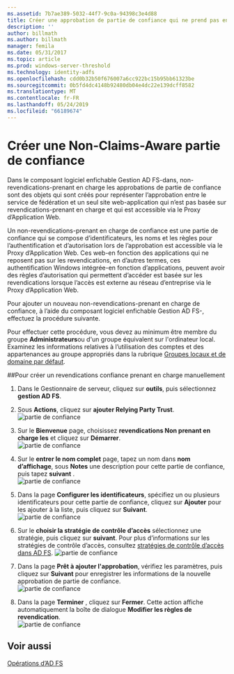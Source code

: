 ```yaml
---
ms.assetid: 7b7ae389-5032-44f7-9c0a-94398c3e4d88
title: Créer une approbation de partie de confiance qui ne prend pas en charge les revendications
description: ''
author: billmath
ms.author: billmath
manager: femila
ms.date: 05/31/2017
ms.topic: article
ms.prod: windows-server-threshold
ms.technology: identity-adfs
ms.openlocfilehash: cdd0b32b50f676007a6cc922bc15b95bb61323be
ms.sourcegitcommit: 0b5fd4dc4148b92480db04e4dc22e139dcff8582
ms.translationtype: MT
ms.contentlocale: fr-FR
ms.lasthandoff: 05/24/2019
ms.locfileid: "66189674"
---
```

# <a name="create-a-non-claims-aware-relying-party-trust"></a>Créer une Non-Claims-Aware partie de confiance


Dans le composant logiciel enfichable Gestion AD FS\-dans, non\-revendications\-prenant en charge les approbations de partie de confiance sont des objets qui sont créés pour représenter l’approbation entre le service de fédération et un seul site web\-application qui n’est pas basée sur revendications\-prenant en charge et qui est accessible via le Proxy d’Application Web.  
  
Un non\-revendications\-prenant en charge de confiance est une partie de confiance qui se compose d’identificateurs, les noms et les règles pour l’authentification et d’autorisation lors de l’approbation est accessible via le Proxy d’Application Web. Ces web\-en fonction des applications qui ne reposent pas sur les revendications, en d’autres termes, ces authentification Windows intégrée\-en fonction d’applications, peuvent avoir des règles d’autorisation qui permettent d’accéder est basée sur les revendications lorsque l’accès est externe au réseau d’entreprise via le Proxy d’Application Web.  
  
Pour ajouter un nouveau non\-revendications\-prenant en charge de confiance, à l’aide du composant logiciel enfichable Gestion AD FS\-, effectuez la procédure suivante.  
  
Pour effectuer cette procédure, vous devez au minimum être membre du groupe **Administrateurs**ou d'un groupe équivalent sur l'ordinateur local.  Examinez les informations relatives à l’utilisation des comptes et des appartenances au groupe appropriés dans la rubrique [Groupes locaux et de domaine par défaut](https://go.microsoft.com/fwlink/?LinkId=83477).   
  
##<a name="to-create-a-non-claims-aware-relying-party-trust-manually"></a>Pour créer un revendications confiance prenant en charge manuellement 
1. Dans le Gestionnaire de serveur, cliquez sur **outils**, puis sélectionnez **gestion AD FS**.  
  
2.  Sous **Actions**, cliquez sur **ajouter Relying Party Trust**.  
![partie de confiance](media/Create-a-Relying-Party-Trust/addtrust1.PNG)   

3.  Sur le **Bienvenue** page, choisissez **revendications Non prenant en charge les** et cliquez sur **Démarrer**.  
![partie de confiance](media/Create-a-Non-Claims-Aware-Relying-Party-Trust/addnon1.PNG) 
  
4.  Sur le **entrer le nom complet** page, tapez un nom dans **nom d’affichage**, sous **Notes** une description pour cette partie de confiance, puis tapez **suivant** .  
![partie de confiance](media/Create-a-Non-Claims-Aware-Relying-Party-Trust/addnon2.PNG)

5. Dans la page **Configurer les identificateurs**, spécifiez un ou plusieurs identificateurs pour cette partie de confiance, cliquez sur **Ajouter** pour les ajouter à la liste, puis cliquez sur **Suivant**.  
![partie de confiance](media/Create-a-Non-Claims-Aware-Relying-Party-Trust/addnon3.PNG)

6.  Sur le **choisir la stratégie de contrôle d’accès** sélectionnez une stratégie, puis cliquez sur **suivant**.  Pour plus d’informations sur les stratégies de contrôle d’accès, consultez [stratégies de contrôle d’accès dans AD FS](Access-Control-Policies-in-AD-FS.md). 
![partie de confiance](media/Create-a-Non-Claims-Aware-Relying-Party-Trust/addnon4.PNG)

7. Dans la page **Prêt à ajouter l'approbation**, vérifiez les paramètres, puis cliquez sur **Suivant** pour enregistrer les informations de la nouvelle approbation de partie de confiance.  
   ![partie de confiance](media/Create-a-Non-Claims-Aware-Relying-Party-Trust/addnon5.PNG) 

8. Dans la page **Terminer** , cliquez sur **Fermer**. Cette action affiche automatiquement la boîte de dialogue **Modifier les règles de revendication**.  
![partie de confiance](media/Create-a-Non-Claims-Aware-Relying-Party-Trust/addnon6.PNG)  
  
## <a name="see-also"></a>Voir aussi  
[Opérations d’AD FS](../../ad-fs/AD-FS-2016-Operations.md) 
